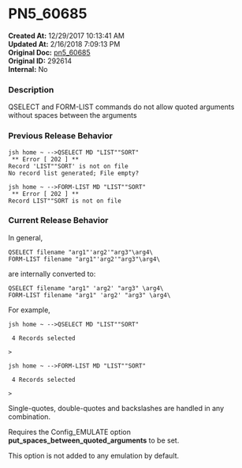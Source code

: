 # PN5_60685

**Created At:** 12/29/2017 10:13:41 AM  
**Updated At:** 2/16/2018 7:09:13 PM  
**Original Doc:** [pn5_60685](https://docs.jbase.com/release-notes/pn5_60685)  
**Original ID:** 292614  
**Internal:** No  


### Description

QSELECT and FORM-LIST commands do not allow quoted arguments without spaces between the arguments



### Previous Release Behavior

```
jsh home ~ -->QSELECT MD "LIST""SORT"
 ** Error [ 202 ] **
Record 'LIST""SORT' is not on file
No record list generated; File empty?

jsh home ~ -->FORM-LIST MD "LIST""SORT"
 ** Error [ 202 ] **
Record LIST""SORT is not on file
```



### Current Release Behavior

In general,

```
QSELECT filename "arg1"'arg2'"arg3"\arg4\
FORM-LIST filename "arg1"'arg2'"arg3"\arg4\
```

are internally converted to:

```
QSELECT filename "arg1" 'arg2' "arg3" \arg4\
FORM-LIST filename "arg1" 'arg2' "arg3" \arg4\
```

For example,

```
jsh home ~ -->QSELECT MD "LIST""SORT"

 4 Records selected

>

jsh home ~ -->FORM-LIST MD "LIST""SORT"

 4 Records selected

>
```

Single-quotes, double-quotes and backslashes are handled in any combination.

Requires the Config\_EMULATE option **put\_spaces\_between\_quoted\_arguments** to be set.

This option is not added to any emulation by default.
